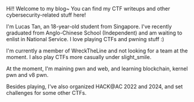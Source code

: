 Hi!! Welcome to my blog~ You can find my CTF writeups and other
cybersecurity-related stuff here!

I'm Lucas Tan, an 18-year-old student from Singapore. I've recently graduated
from Anglo-Chinese School (Independent) and am waiting to enlist in National
Service. I love playing CTFs and pwning stuff :)

I'm currently a member of WreckTheLine and not looking for a team at the moment.
I also play CTFs more casually under slight_smile.

At the moment, I'm maining pwn and web, and learning blockchain, kernel pwn and
v8 pwn.

Besides playing, I've also organized HACK@AC 2022 and 2024, and set challenges
for some other CTFs.
